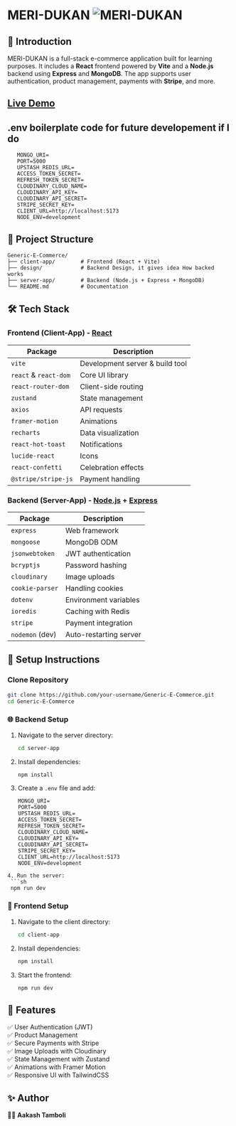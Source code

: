# MERI-DUKAN ![MERI-DUKAN](https://img.shields.io/badge/E--Commerce-Online-blue.svg)

## 🚀 Introduction

MERI-DUKAN is a full-stack e-commerce application built for learning purposes. It includes a **React** frontend powered by **Vite** and a **Node.js** backend using **Express** and **MongoDB**. The app supports user authentication, product management, payments with **Stripe**, and more.

## [Live Demo](https://meri-dukan.onrender.com)

## .env boilerplate code for future developement if I do

```env
   MONGO_URI=
   PORT=5000
   UPSTASH_REDIS_URL=
   ACCESS_TOKEN_SECRET=
   REFRESH_TOKEN_SECRET=
   CLOUDINARY_CLOUD_NAME=
   CLOUDINARY_API_KEY=
   CLOUDINARY_API_SECRET=
   STRIPE_SECRET_KEY=
   CLIENT_URL=http://localhost:5173
   NODE_ENV=development
```

## 📂 Project Structure

```
Generic-E-Commerce/
├── client-app/        # Frontend (React + Vite)
├── design/            # Backend Design, it gives idea How backed works
├── server-app/        # Backend (Node.js + Express + MongoDB)
└── README.md          # Documentation
```

## 🛠️ Tech Stack

### Frontend (Client-App) - [React](https://reactjs.org/)

| Package               | Description                     |
| --------------------- | ------------------------------- |
| `vite`                | Development server & build tool |
| `react` & `react-dom` | Core UI library                 |
| `react-router-dom`    | Client-side routing             |
| `zustand`             | State management                |
| `axios`               | API requests                    |
| `framer-motion`       | Animations                      |
| `recharts`            | Data visualization              |
| `react-hot-toast`     | Notifications                   |
| `lucide-react`        | Icons                           |
| `react-confetti`      | Celebration effects             |
| `@stripe/stripe-js`   | Payment handling                |

### Backend (Server-App) - [Node.js](https://nodejs.org/) + [Express](https://expressjs.com/)

| Package         | Description            |
| --------------- | ---------------------- |
| `express`       | Web framework          |
| `mongoose`      | MongoDB ODM            |
| `jsonwebtoken`  | JWT authentication     |
| `bcryptjs`      | Password hashing       |
| `cloudinary`    | Image uploads          |
| `cookie-parser` | Handling cookies       |
| `dotenv`        | Environment variables  |
| `ioredis`       | Caching with Redis     |
| `stripe`        | Payment integration    |
| `nodemon` (dev) | Auto-restarting server |

## 🚀 Setup Instructions

### Clone Repository

```sh
git clone https://github.com/your-username/Generic-E-Commerce.git
cd Generic-E-Commerce
```

### 🌐 Backend Setup

1. Navigate to the server directory:
   ```sh
   cd server-app
   ```
2. Install dependencies:
   ```sh
   npm install
   ```
3. Create a `.env` file and add:
   ```env
   MONGO_URI=
   PORT=5000
   UPSTASH_REDIS_URL=
   ACCESS_TOKEN_SECRET=
   REFRESH_TOKEN_SECRET=
   CLOUDINARY_CLOUD_NAME=
   CLOUDINARY_API_KEY=
   CLOUDINARY_API_SECRET=
   STRIPE_SECRET_KEY=
   CLIENT_URL=http://localhost:5173
   NODE_ENV=development
  ```
4. Run the server:
   ```sh
   npm run dev
   ```

### 🎨 Frontend Setup

1. Navigate to the client directory:
   ```sh
   cd client-app
   ```
2. Install dependencies:
   ```sh
   npm install
   ```
3. Start the frontend:
   ```sh
   npm run dev
   ```

## 🎯 Features

✅ User Authentication (JWT)  
✅ Product Management  
✅ Secure Payments with Stripe  
✅ Image Uploads with Cloudinary  
✅ State Management with Zustand  
✅ Animations with Framer Motion  
✅ Responsive UI with TailwindCSS

## ✨ Author

👨‍💻 **Aakash Tamboli**
